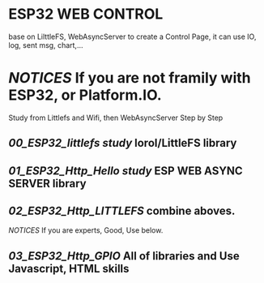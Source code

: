 # ESP32 WEB CONTROL
base on LilttleFS, WebAsyncServer to create a Control Page, 
it can use IO, log, sent msg, chart,...

# *NOTICES* If you are not framily with ESP32, or Platform.IO. 
Study from Littlefs and Wifi, then  WebAsyncServer Step by Step

## *00_ESP32_littlefs study*     lorol/LittleFS library

## *01_ESP32_Http_Hello study*   ESP WEB ASYNC SERVER library

## *02_ESP32_Http_LITTLEFS*      combine aboves.


*NOTICES* If you are experts, Good, Use below.

## *03_ESP32_Http_GPIO*          All of libraries and Use Javascript, HTML skills


